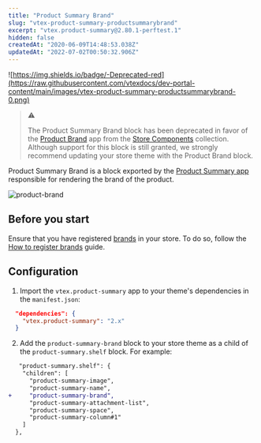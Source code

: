 ```yaml
---
title: "Product Summary Brand"
slug: "vtex-product-summary-productsummarybrand"
excerpt: "vtex.product-summary@2.80.1-perftest.1"
hidden: false
createdAt: "2020-06-09T14:48:53.038Z"
updatedAt: "2022-07-02T00:50:32.906Z"
---
```

![https://img.shields.io/badge/-Deprecated-red](https://raw.githubusercontent.com/vtexdocs/dev-portal-content/main/images/vtex-product-summary-productsummarybrand-0.png)

> ⚠️ 
> 
> The Product Summary Brand block has been deprecated in favor of the [Product Brand](https://developers.vtex.com/vtex-developer-docs/docs/vtex-store-components-productbrand) app from the [Store Components](https://developers.vtex.com/vtex-developer-docs/docs/store-components) collection. Although support for this block is still granted, we strongly recommend updating your store theme with the Product Brand block.

Product Summary Brand is a block exported by the [Product Summary app](https://developers.vtex.com/vtex-developer-docs/docs/vtex-product-summary) responsible for rendering the brand of the product.

![product-brand](https://raw.githubusercontent.com/vtexdocs/dev-portal-content/main/images/vtex-product-summary-productsummarybrand-1.png)

## Before you start

Ensure that you have registered [brands](https://help.vtex.com/en/tutorial/what-is-a-brand--QU07yhHoaWcEYseEucOQW) in your store. To do so, follow the [How to register brands](https://help.vtex.com/en/tutorial/registering-brands--tutorials_1414) guide.

## Configuration

1. Import the `vtex.product-summary` app to your theme's dependencies in the `manifest.json`:

```json
  "dependencies": {
    "vtex.product-summary": "2.x"
  }
```

2. Add the `product-summary-brand` block to your store theme as a child of the `product-summary.shelf` block. For example:


```diff
   "product-summary.shelf": {
    "children": [
      "product-summary-image",
      "product-summary-name",
+     "product-summary-brand",
      "product-summary-attachment-list",
      "product-summary-space",
      "product-summary-column#1"
    ]
  },
```